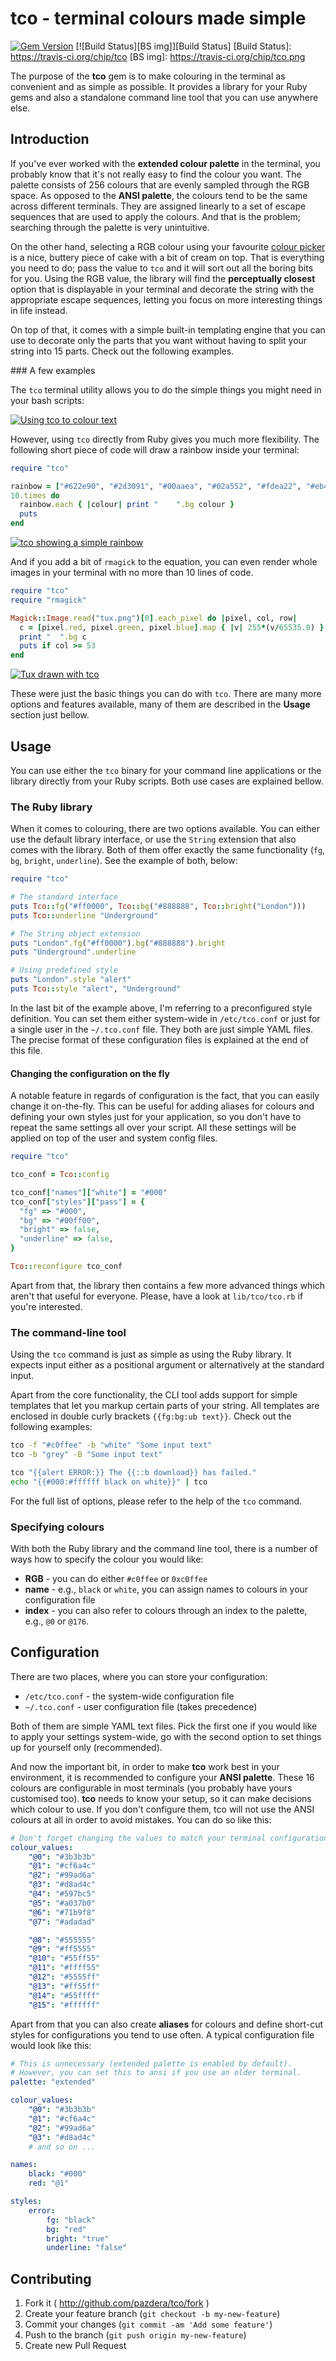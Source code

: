 # tco - terminal colours made simple

[![Gem Version](https://badge.fury.io/rb/tco.png)](http://badge.fury.io/rb/tco)
[![Build Status][BS img]][Build Status]
[Build Status]: https://travis-ci.org/chip/tco
[BS img]: https://travis-ci.org/chip/tco.png

The purpose of the **tco** gem is to make colouring in the terminal as
convenient and as simple as possible. It provides a library for your Ruby gems
and also a standalone command line tool that you can use anywhere else.

## Introduction

If you've ever worked with the **extended colour palette** in the terminal, you
probably know that it's not really easy to find the colour you want. The
palette consists of 256 colours that are evenly sampled through the RGB space.
As opposed to the **ANSI palette**, the colours tend to be the same across
different terminals. They are assigned linearly to a set of escape sequences
that are used to apply the colours. And that is the problem; searching
through the palette is very unintuitive.

On the other hand, selecting a RGB colour using your favourite
[colour picker](http://www.colourpicker.com/) is a nice, buttery piece of cake
with a bit of cream on top. That is everything you need to do; pass the value
to `tco` and it will sort out all the boring bits for you. Using the
RGB value, the library will find the **perceptually closest** option that is
displayable in your terminal and decorate the string with the appropriate
escape sequences, letting you focus on more interesting things in life instead.

On top of that, it comes with a simple built-in templating engine that you can
use to decorate only the parts that you want without having to split your
string into 15 parts. Check out the following examples.

### A few examples

The `tco` terminal utility allows you to do the simple things you might need
in your bash scripts:

[![Using tco to colour text](http://linuxwell.com/assets/images/posts/tco-terminal.png)](http://linuxwell.com/assets/images/posts/tco-terminal.png)

However, using `tco` directly from Ruby gives you much more flexibility. The
following short piece of code will draw a rainbow inside your terminal:

```ruby
require "tco"

rainbow = ["#622e90", "#2d3091", "#00aaea", "#02a552", "#fdea22", "#eb443b", "#f37f5a"]
10.times do
  rainbow.each { |colour| print "    ".bg colour }
  puts
end
```

[![tco showing a simple rainbow](http://linuxwell.com/assets/images/posts/tco-rainbow.png)](http://linuxwell.com/assets/images/posts/tco-rainbow-2.png)

And if you add a bit of `rmagick` to the equation, you can even render whole
images in your terminal with no more than 10 lines of code.

```ruby
require "tco"
require "rmagick"

Magick::Image.read("tux.png")[0].each_pixel do |pixel, col, row|
  c = [pixel.red, pixel.green, pixel.blue].map { |v| 255*(v/65535.0) }
  print "  ".bg c
  puts if col >= 53
end
```

[![Tux drawn with tco](http://linuxwell.com/assets/images/posts/tco-tux.png)](http://linuxwell.com/assets/images/posts/tco-tux.png)

These were just the basic things you can do with `tco`. There are many more
options and features available, many of them are described in the **Usage**
section just bellow.

## Usage

You can use either the `tco` binary for your command line applications or the
library directly from your Ruby scripts. Both use cases are explained bellow.

### The Ruby library

When it comes to colouring, there are two options available. You can either use
the default library interface, or use the `String` extension that also comes
with the library. Both of them offer exactly the same functionality (`fg`, `bg`,
`bright`, `underline`). See the example of both, below:

```ruby
require "tco"

# The standard interface
puts Tco::fg("#ff0000", Tco::bg("#888888", Tco::bright("London")))
puts Tco::underline "Underground"

# The String object extension
puts "London".fg("#ff0000").bg("#888888").bright
puts "Underground".underline

# Using predefined style
puts "London".style "alert"
puts Tco::style "alert", "Underground"
```

In the last bit of the example above, I'm referring to a preconfigured style
definition. You can set them either system-wide in `/etc/tco.conf` or just for
a single user in the `~/.tco.conf` file. They both are just simple YAML files.
The precise format of these configuration files is explained at the end of this
file.

#### Changing the configuration on the fly

A notable feature in regards of configuration is the fact, that you can easily
change it on-the-fly. This can be useful for adding aliases for colours and
defining your own styles just for your application, so you don't have to repeat
the same settings all over your script. All these settings will be applied on
top of the user and system config files.

```ruby
require "tco"

tco_conf = Tco::config

tco_conf["names"]["white"] = "#000"
tco_conf["styles"]["pass"] = {
  "fg" => "#000",
  "bg" => "#00ff00",
  "bright" => false,
  "underline" => false,
}

Tco::reconfigure tco_conf
```

Apart from that, the library then contains a few more advanced things which
aren't that useful for everyone. Please, have a look at `lib/tco/tco.rb` if
you're interested.

### The command-line tool

Using the `tco` command is just as simple as using the Ruby library. It expects
input either as a positional argument or alternatively at the standard input.

Apart from the core functionality, the CLI tool adds support for simple
templates that let you markup certain parts of your string. All templates
are enclosed in double curly brackets `{{fg:bg:ub text}}`. Check out the
following examples:

```bash
tco -f "#c0ffee" -b "white" "Some input text"
tco -b "grey" -B "Some input text"

tco "{{alert ERROR:}} The {{::b download}} has failed."
echo "{{#000:#ffffff black on white}}" | tco
```

For the full list of options, please refer to the help of the `tco` command.

### Specifying colours

With both the Ruby library and the command line tool, there is a number of
ways how to specify the colour you would like:

* **RGB** - you can do either `#c0ffee` or `0xc0ffee`
* **name** - e.g., `black` or `white`, you can assign names to colours in your
  configuration file
* **index** - you can also refer to colours through an index to the palette,
  e.g., `@0` or `@176`.


## Configuration

There are two places, where you can store your configuration:

* `/etc/tco.conf` - the system-wide configuration file
* `~/.tco.conf` - user configuration file (takes precedence)

Both of them are simple YAML text files. Pick the first one if you would like
to apply your settings system-wide, go with the second option to set things up
for yourself only (recommended).

And now the important bit, in order to make **tco** work best in your
environment, it is recommended to configure your **ANSI palette**. These 16
colours are configurable in most terminals (you probably have yours customised
too). **tco** needs to know your setup, so it can make decisions which colour
to use. If you don't configure them, tco will not use the ANSI colours at all
in order to avoid mistakes. You can do so like this:

```yaml
# Don't forget changing the values to match your terminal configuration
colour_values:
    "@0": "#3b3b3b"
    "@1": "#cf6a4c"
    "@2": "#99ad6a"
    "@3": "#d8ad4c"
    "@4": "#597bc5"
    "@5": "#a037b0"
    "@6": "#71b9f8"
    "@7": "#adadad"

    "@8": "#555555"
    "@9": "#ff5555"
    "@10": "#55ff55"
    "@11": "#ffff55"
    "@12": "#5555ff"
    "@13": "#ff55ff"
    "@14": "#55ffff"
    "@15": "#ffffff"
```

Apart from that you can also create **aliases** for colours and define
short-cut styles for configurations you tend to use often. A typical
configuration file would look like this:

```yaml
# This is unnecessary (extended palette is enabled by default).
# However, you can set this to ansi if you use an older terminal.
palette: "extended"

colour_values:
    "@0": "#3b3b3b"
    "@1": "#cf6a4c"
    "@2": "#99ad6a"
    "@3": "#d8ad4c"
    # and so on ...

names:
    black: "#000"
    red: "@1"

styles:
    error:
        fg: "black"
        bg: "red"
        bright: "true"
        underline: "false"
```

## Contributing

1. Fork it ( http://github.com/pazdera/tco/fork )
2. Create your feature branch (`git checkout -b my-new-feature`)
3. Commit your changes (`git commit -am 'Add some feature'`)
4. Push to the branch (`git push origin my-new-feature`)
5. Create new Pull Request
